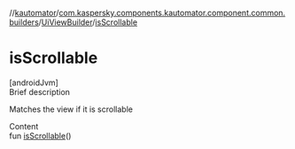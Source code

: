 //[kautomator](../../index.md)/[com.kaspersky.components.kautomator.component.common.builders](../index.md)/[UiViewBuilder](index.md)/[isScrollable](is-scrollable.md)



# isScrollable  
[androidJvm]  
Brief description  


Matches the view if it is scrollable

  
Content  
fun [isScrollable](is-scrollable.md)()  



